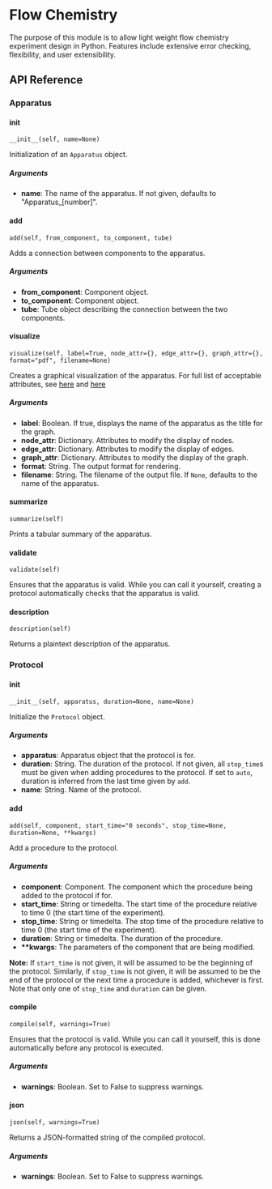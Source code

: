 # Flow Chemistry

The purpose of this module is to allow light weight flow chemistry experiment design in Python. Features include extensive error checking, flexibility, and user extensibility. 

## API Reference

### Apparatus

#### __init__
`__init__(self, name=None)`

Initialization of an `Apparatus` object. 

##### Arguments
* **name**: The name of the apparatus. If not given, defaults to "Apparatus_[number]".

#### add
`add(self, from_component, to_component, tube)`

Adds a connection between components to the apparatus.

##### Arguments
* **from_component**: Component object.
* **to_component**: Component object.
* **tube**: Tube object describing the connection between the two components.

#### visualize
`visualize(self, label=True, node_attr={}, edge_attr={}, graph_attr={}, format="pdf", filename=None)`

Creates a graphical visualization of the apparatus. For full list of acceptable attributes, see [here](https://www.graphviz.org/doc/info/attrs.html) and [here](http://graphviz.readthedocs.io/en/stable/manual.html#attributes)

##### Arguments
* **label**: Boolean. If true, displays the name of the apparatus as the title for the graph. 
* **node_attr**: Dictionary. Attributes to modify the display of nodes.
* **edge_attr**: Dictionary. Attributes to modify the display of edges.
* **graph_attr**: Dictionary. Attributes to modify the display of the graph.
* **format**: String. The output format for rendering.
* **filename**: String. The filename of the output file. If `None`, defaults to the name of the apparatus.

#### summarize
`summarize(self)`

Prints a tabular summary of the apparatus.

#### validate
`validate(self)`

Ensures that the apparatus is valid. While you can call it yourself, creating a protocol automatically checks that the apparatus is valid.

#### description
`description(self)`

Returns a plaintext description of the apparatus.

### Protocol


#### __init__
`__init__(self, apparatus, duration=None, name=None)`

Initialize the `Protocol` object.

##### Arguments
* **apparatus**: Apparatus object that the protocol is for.
* **duration**: String. The duration of the protocol. If not given, all `stop_time`s must be given when adding procedures to the protocol. If set to `auto`, duration is inferred from the last time given by `add`.
* **name**: String. Name of the protocol.

#### add
`add(self, component, start_time="0 seconds", stop_time=None, duration=None, **kwargs)`

Add a procedure to the protocol. 

##### Arguments
* **component**: Component. The component which the procedure being added to the protocol if for.
* **start_time**: String or timedelta. The start time of the procedure relative to time 0 (the start time of the experiment).
* **stop_time**: String or timedelta. The stop time of the procedure relative to time 0 (the start time of the experiment).
* **duration**: String or timedelta. The duration of the procedure.
* **\*\*kwargs**: The parameters of the component that are being modified.

**Note:** If `start_time` is not given, it will be assumed to be the beginning of the protocol. Similarly, if `stop_time` is not given, it will be assumed to be the end of the protocol or the next time a procedure is added, whichever is first. Note that only one of `stop_time` and `duration` can be given.


#### compile
`compile(self, warnings=True)`

Ensures that the protocol is valid. While you can call it yourself, this is done automatically before any protocol is executed.

##### Arguments
* **warnings**: Boolean. Set to False to suppress warnings.


#### json
`json(self, warnings=True)`

Returns a JSON-formatted string of the compiled protocol.

##### Arguments
* **warnings**: Boolean. Set to False to suppress warnings.

